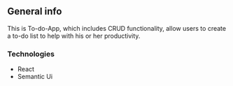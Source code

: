 ## General info
This is To-do-App, which includes CRUD functionality, allow users to create a to-do list to help with his or her productivity.

### Technologies
* React
* Semantic Ui
